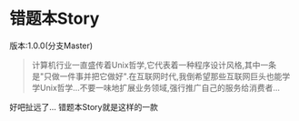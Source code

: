 
# 错题本Story
版本:1.0.0(分支Master)

> 计算机行业一直盛传着Unix哲学,它代表着一种程序设计风格,其中一条是"只做一件事并把它做好".在互联网时代,我倒希望那些互联网巨头也能学学Unix哲学...不要一味地扩展业务领域,强行推广自己的服务给消费者...

好吧扯远了... 错题本Story就是这样的一款